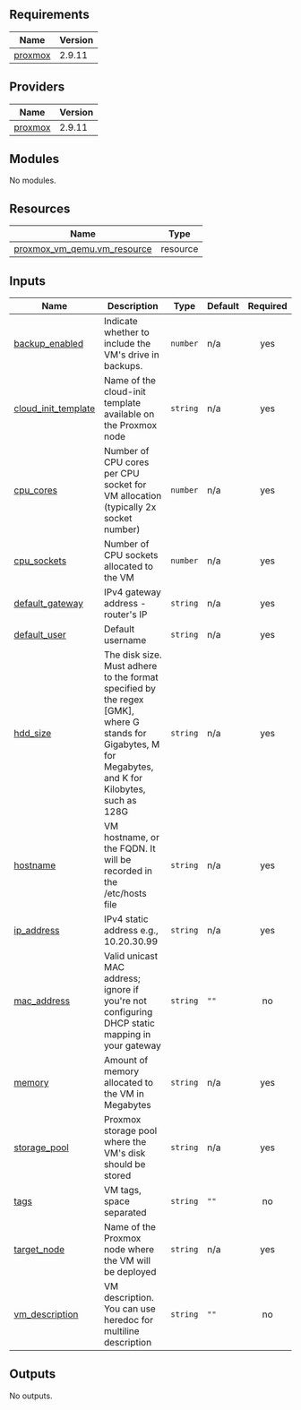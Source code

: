 ## Requirements

| Name | Version |
|------|---------|
| <a name="requirement_proxmox"></a> [proxmox](#requirement\_proxmox) | 2.9.11 |

## Providers

| Name | Version |
|------|---------|
| <a name="provider_proxmox"></a> [proxmox](#provider\_proxmox) | 2.9.11 |

## Modules

No modules.

## Resources

| Name | Type |
|------|------|
| [proxmox_vm_qemu.vm_resource](https://registry.terraform.io/providers/telmate/proxmox/2.9.11/docs/resources/vm_qemu) | resource |

## Inputs

| Name | Description | Type | Default | Required |
|------|-------------|------|---------|:--------:|
| <a name="input_backup_enabled"></a> [backup\_enabled](#input\_backup\_enabled) | Indicate whether to include the VM's drive in backups. | `number` | n/a | yes |
| <a name="input_cloud_init_template"></a> [cloud\_init\_template](#input\_cloud\_init\_template) | Name of the cloud-init template available on the Proxmox node | `string` | n/a | yes |
| <a name="input_cpu_cores"></a> [cpu\_cores](#input\_cpu\_cores) | Number of CPU cores per CPU socket for VM allocation (typically 2x socket number) | `number` | n/a | yes |
| <a name="input_cpu_sockets"></a> [cpu\_sockets](#input\_cpu\_sockets) | Number of CPU sockets allocated to the VM | `number` | n/a | yes |
| <a name="input_default_gateway"></a> [default\_gateway](#input\_default\_gateway) | IPv4 gateway address - router's IP | `string` | n/a | yes |
| <a name="input_default_user"></a> [default\_user](#input\_default\_user) | Default username | `string` | n/a | yes |
| <a name="input_hdd_size"></a> [hdd\_size](#input\_hdd\_size) | The disk size. Must adhere to the format specified by the regex [GMK], where G stands for Gigabytes, M for Megabytes, and K for Kilobytes, such as 128G | `string` | n/a | yes |
| <a name="input_hostname"></a> [hostname](#input\_hostname) | VM hostname, or the FQDN. It will be recorded in the /etc/hosts file | `string` | n/a | yes |
| <a name="input_ip_address"></a> [ip\_address](#input\_ip\_address) | IPv4 static address e.g., 10.20.30.99 | `string` | n/a | yes |
| <a name="input_mac_address"></a> [mac\_address](#input\_mac\_address) | Valid unicast MAC address; ignore if you're not configuring DHCP static mapping in your gateway | `string` | `""` | no |
| <a name="input_memory"></a> [memory](#input\_memory) | Amount of memory allocated to the VM in Megabytes | `string` | n/a | yes |
| <a name="input_storage_pool"></a> [storage\_pool](#input\_storage\_pool) | Proxmox storage pool where the VM's disk should be stored | `string` | n/a | yes |
| <a name="input_tags"></a> [tags](#input\_tags) | VM tags, space separated | `string` | `""` | no |
| <a name="input_target_node"></a> [target\_node](#input\_target\_node) | Name of the Proxmox node where the VM will be deployed | `string` | n/a | yes |
| <a name="input_vm_description"></a> [vm\_description](#input\_vm\_description) | VM description. You can use heredoc for multiline description | `string` | `""` | no |

## Outputs

No outputs.
